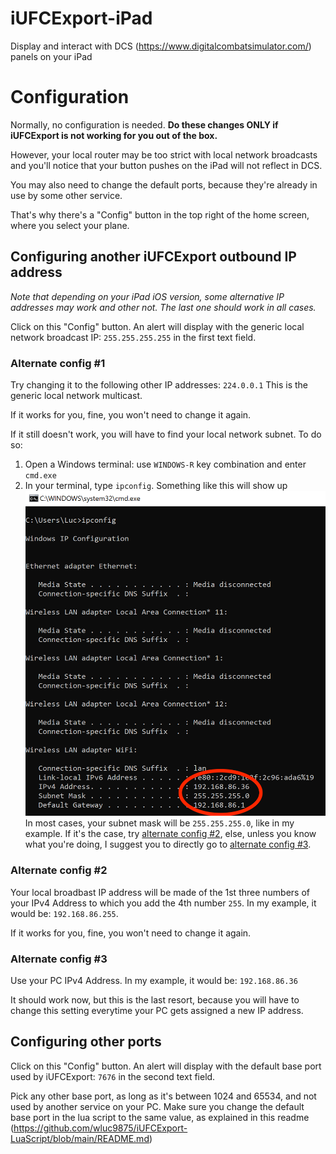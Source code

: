 # iUFCExport-iPad
Display and interact with DCS (https://www.digitalcombatsimulator.com/) panels on your iPad

# Configuration
Normally, no configuration is needed. **Do these changes ONLY if iUFCExport is not working for you out of the box.**

However, your local router may be too strict with local network broadcasts and you'll notice that your button pushes on the iPad will not reflect in DCS.

You may also need to change the default ports, because they're already in use by some other service.

That's why there's a "Config" button in the top right of the home screen, where you select your plane.

## Configuring another iUFCExport outbound IP address

*Note that depending on your iPad iOS version, some alternative IP addresses may work and other not. The last one should work in all cases.* 

Click on this "Config" button.
An alert will display with the  generic local network broadcast IP: `255.255.255.255` in the first text field.

### Alternate config #1
Try changing it to the following other IP addresses: `224.0.0.1` This is the generic local network multicast.

If it works for you, fine, you won't need to change it again.

If it still doesn't work, you will have to find your local network subnet. To do so:
1) Open a Windows terminal: use `WINDOWS-R` key combination and enter `cmd.exe`
2) In your terminal, type `ipconfig`. Something like this will show up
![TERMINAL](./doc-resources/ipaddress.png)
In most cases, your subnet mask will be `255.255.255.0`, like in my example. If it's the case, try [alternate config #2](#alternate-config-2), else, unless you know what you're doing, I suggest you to directly go to [alternate config #3](#alternate-config-3).

### Alternate config #2
Your local broadbast IP address will be made of the 1st three numbers of your IPv4 Address to which you add the 4th number `255`. In my example, it would be: `192.168.86.255`.

If it works for you, fine, you won't need to change it again.

### Alternate config #3
Use your PC IPv4 Address. In my example, it would be: `192.168.86.36`

It should work now, but this is the last resort, because you will have to change this setting everytime your PC gets assigned a new IP address.

## Configuring other ports

Click on this "Config" button.
An alert will display with the default base port used by iUFCExport: `7676` in the second text field.

Pick any other base port, as long as it's between 1024 and 65534, and not used by another service on your PC.
Make sure you change the default base port in the lua script to the same value, as explained in this readme (https://github.com/wluc9875/iUFCExport-LuaScript/blob/main/README.md)



